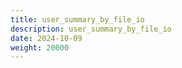 ```yaml
---
title: user_summary_by_file_io
description: user_summary_by_file_io
date: 2024-10-09
weight: 20000
---
```

<style>
th, td {
  border: 1px solid rgb(190, 190, 190);
}
</style>
